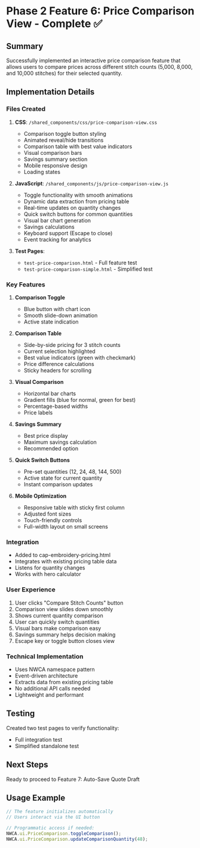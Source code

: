 # Phase 2 Feature 6: Price Comparison View - Complete ✅

## Summary
Successfully implemented an interactive price comparison feature that allows users to compare prices across different stitch counts (5,000, 8,000, and 10,000 stitches) for their selected quantity.

## Implementation Details

### Files Created
1. **CSS**: `/shared_components/css/price-comparison-view.css`
   - Comparison toggle button styling
   - Animated reveal/hide transitions
   - Comparison table with best value indicators
   - Visual comparison bars
   - Savings summary section
   - Mobile responsive design
   - Loading states

2. **JavaScript**: `/shared_components/js/price-comparison-view.js`
   - Toggle functionality with smooth animations
   - Dynamic data extraction from pricing table
   - Real-time updates on quantity changes
   - Quick switch buttons for common quantities
   - Visual bar chart generation
   - Savings calculations
   - Keyboard support (Escape to close)
   - Event tracking for analytics

3. **Test Pages**:
   - `test-price-comparison.html` - Full feature test
   - `test-price-comparison-simple.html` - Simplified test

### Key Features
1. **Comparison Toggle**
   - Blue button with chart icon
   - Smooth slide-down animation
   - Active state indication

2. **Comparison Table**
   - Side-by-side pricing for 3 stitch counts
   - Current selection highlighted
   - Best value indicators (green with checkmark)
   - Price difference calculations
   - Sticky headers for scrolling

3. **Visual Comparison**
   - Horizontal bar charts
   - Gradient fills (blue for normal, green for best)
   - Percentage-based widths
   - Price labels

4. **Savings Summary**
   - Best price display
   - Maximum savings calculation
   - Recommended option

5. **Quick Switch Buttons**
   - Pre-set quantities (12, 24, 48, 144, 500)
   - Active state for current quantity
   - Instant comparison updates

6. **Mobile Optimization**
   - Responsive table with sticky first column
   - Adjusted font sizes
   - Touch-friendly controls
   - Full-width layout on small screens

### Integration
- Added to cap-embroidery-pricing.html
- Integrates with existing pricing table data
- Listens for quantity changes
- Works with hero calculator

### User Experience
1. User clicks "Compare Stitch Counts" button
2. Comparison view slides down smoothly
3. Shows current quantity comparison
4. User can quickly switch quantities
5. Visual bars make comparison easy
6. Savings summary helps decision making
7. Escape key or toggle button closes view

### Technical Implementation
- Uses NWCA namespace pattern
- Event-driven architecture
- Extracts data from existing pricing table
- No additional API calls needed
- Lightweight and performant

## Testing
Created two test pages to verify functionality:
- Full integration test
- Simplified standalone test

## Next Steps
Ready to proceed to Feature 7: Auto-Save Quote Draft

## Usage Example
```javascript
// The feature initializes automatically
// Users interact via the UI button

// Programmatic access if needed:
NWCA.ui.PriceComparison.toggleComparison();
NWCA.ui.PriceComparison.updateComparisonQuantity(48);
```